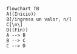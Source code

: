 ``` mermaid 
flowchart TB
A((Inicio))
B[/ingresa un valor, n/]
C[\n\]
D((Fin))
A --> B
B --> C
C --> D
```
<!--
dfd para calcular tu edad en base a años ingresados
por teclado
-->
<!--stackedit_data:
eyJoaXN0b3J5IjpbMTY0NDMxMTc2LC0yMDg4NzQ2NjEyXX0=
-->